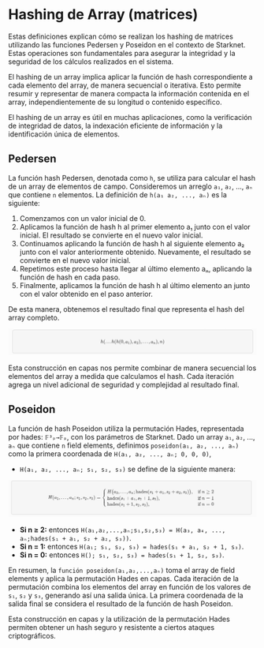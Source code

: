 # Hashing de Array (matrices)
Estas definiciones explican cómo se realizan los hashing de matrices utilizando las funciones Pedersen y Poseidon en el contexto de Starknet. Estas operaciones son fundamentales para asegurar la integridad y la seguridad de los cálculos realizados en el sistema.

El hashing de un array implica aplicar la función de hash correspondiente a cada elemento del array, de manera secuencial o iterativa. Esto permite resumir y representar de manera compacta la información contenida en el array, independientemente de su longitud o contenido específico.

El hashing de un array es útil en muchas aplicaciones, como la verificación de integridad de datos, la indexación eficiente de información y la identificación única de elementos.

## Pedersen
La función hash Pedersen, denotada como `h`, se utiliza para calcular el hash de un array de elementos de campo. Consideremos un arreglo `a₁`, `a₂`, ..., `aₙ` que contiene `n` elementos. La definición de `h(a₁ a₂, ..., aₙ)` es la siguiente:

1. Comenzamos con un valor inicial de 0.
2. Aplicamos la función de hash h al primer elemento a₁ junto con el valor inicial. El resultado se convierte en el nuevo valor inicial.
3. Continuamos aplicando la función de hash h al siguiente elemento a₂ junto con el valor anteriormente obtenido. Nuevamente, el resultado se convierte en el nuevo valor inicial.
4. Repetimos este proceso hasta llegar al último elemento aₙ, aplicando la función de hash en cada paso.
5. Finalmente, aplicamos la función de hash h al último elemento an junto con el valor obtenido en el paso anterior.

De esta manera, obtenemos el resultado final que representa el hash del array completo.

![graph](./assets/Hash_Array.png)
<div align="center">
<em></em>
</div>

Esta construcción en capas nos permite combinar de manera secuencial los elementos del array a medida que calculamos el hash. Cada iteración agrega un nivel adicional de seguridad y complejidad al resultado final.

## Poseidon
La función de hash Poseidon utiliza la permutación Hades, representada por hades: `𝔽³ₚ→𝔽ₚ`, con los parámetros de Starknet. Dado un array `a₁`, `a₂`, ..., `aₙ` que contiene `n` field elements, definimos `poseidon(a₁, a₂, ..., aₙ)` como la primera coordenada de `H(a₁, a₂, ..., aₙ; 0, 0, 0)`,

* `H(a₁, a₂, ..., aₙ; s₁, s₂, s₃)` se define de la siguiente manera:

![graph](./assets/Hash_Poseidon.png)
<div align="center">
<em></em>
</div>

* **Si n ≥ 2:** entonces `H(a₁,a₂,...,aₙ;s₁,s₂,s₃) = H(a₃, a₄, ..., aₙ;hades(s₁ + a₁, s₂ + a₂, s₃))`.
* **Si n = 1:** entonces `H(a₁; s₁, s₂, s₃) = hades(s₁ + a₁, s₂ + 1, s₃)`.
* **Si n = 0:** entonces `H(); s₁, s₂, s₃) = hades(s₁ + 1, s₂, s₃)`.

En resumen, la `función poseidon(a₁,a₂,...,aₙ)` toma el array de field elements y aplica la permutación Hades en capas. Cada iteración de la permutación combina los elementos del array en función de los valores de  `s₁`, `s₂` y `s₃`, generando así una salida única. La primera coordenada de la salida final se considera el resultado de la función de hash Poseidon.

Esta construcción en capas y la utilización de la permutación Hades permiten obtener un hash seguro y resistente a ciertos ataques criptográficos.
